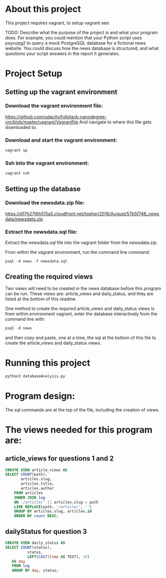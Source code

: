 # About this project
This project requires vagrant, to setup vagrant see: <link to udacity vagrant setup instructions>

TODO: 
Describe what the purpose of the project is and what your program does. For example, you could mention that your Python script uses psycopg2 to query a mock PostgreSQL database for a fictional news website. You could discuss how the news database is structured, and what questions your script answers in the report it generates.

# Project Setup
## Setting up the vagrant environment
### Download the vagrant environment file:
https://github.com/udacity/fullstack-nanodegree-vm/blob/master/vagrant/Vagrantfile
And navigate to where this file gets downloaded to.
### Download and start the vagrant environment:
```bash
vagrant up
```
### Ssh into the vagrant environment:
```bash
vagrant ssh
```

## Setting up the database
### Download the newsdata.zip file:
https://d17h27t6h515a5.cloudfront.net/topher/2016/August/57b5f748_newsdata/newsdata.zip

### Extract the newsdata.sql file: 
Extract the newsdata.sql file into the vagrant folder from the newsdata.zip.

From within the vagrant environment, run the command line command:
```
psql -d news -f newsdata.sql
```

## Creating the required views
Two views will need to be created in the news database before this program can be run. These views are: article_views and daily_status, and they are listed at the bottom of this readme. 

One method to create the required article_views and daily_status views is from within environment vagrant, enter the database interactively from the command line with: 
```sql
psql -d news
```

and then copy and paste, one at a time, the sql at the bottom of this file to create the article_views and daily_status views.


# Running this project 
```python
python3 databaseAnalysis.py
```


# Program design:
The sql commands are at the top of the file, including the creation of views.


# The views needed for this program are:

## article_views for questions 1 and 2
```sql
CREATE VIEW article_views AS
SELECT COUNT(path),
       articles.slug,
       articles.title,
       articles.author
    FROM articles
    INNER JOIN log
    ON '/article/' || articles.slug = path
    LIKE REPLACE(path, '/article/', '')
    GROUP BY articles.slug, articles.id
    ORDER BY count DESC;
```

## dailyStatus for question 3
```sql
CREATE VIEW daily_status AS
SELECT COUNT(status),
          status,
          LEFT(CAST(time AS TEXT), 10)
   AS day
   FROM log
   GROUP BY day, status;
```



